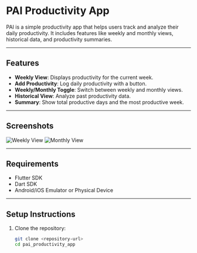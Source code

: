 # PAI Productivity App

PAI is a simple productivity app that helps users track and analyze their daily productivity. It includes features like weekly and monthly views, historical data, and productivity summaries.

---

## Features

- **Weekly View**: Displays productivity for the current week.
- **Add Productivity**: Log daily productivity with a button.
- **Weekly/Monthly Toggle**: Switch between weekly and monthly views.
- **Historical View**: Analyze past productivity data.
- **Summary**: Show total productive days and the most productive week.

---

## Screenshots

![Weekly View](screenshots/weekly_view.png)
![Monthly View](screenshots/monthly_view.png)

---

## Requirements

- Flutter SDK
- Dart SDK
- Android/iOS Emulator or Physical Device

---

## Setup Instructions

1. Clone the repository:
   ```bash
   git clone <repository-url>
   cd pai_productivity_app
